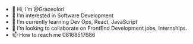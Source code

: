 - 👋 Hi, I’m @Graceolori
- 👀 I’m interested in Software Development
- 🌱 I’m currently learning Dev Ops, React, JavaScript
- 💞️ I’m looking to collaborate on FrontEnd Development jobs, Internships.
- 📫 How to reach me 08168517686

<!---
Graceolori/Graceolori is a ✨ special ✨ repository because its `README.md` (this file) appears on your GitHub profile.
You can click the Preview link to take a look at your changes.
--->
